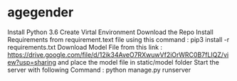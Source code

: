 # agegender
Install Python 3.6
Create Virtal Environment
Download the Repo
Install Requirements  from requirement.text file using this command : pip3 install -r requirements.txt
Download Model File from this link : https://drive.google.com/file/d/12ik34AveO7RXwuwVf2iOrWRC0B7fLIQZ/view?usp=sharing
and place the model file in static/model folder
Start the server with following Command : python manage.py runserver

